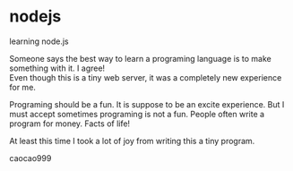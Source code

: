 # nodejs
learning node.js


Someone says the best way to learn a programing language is to make something with it. I agree!  
Even though this is a tiny web server, it was a completely new experience for me.

Programing should be a fun.  It is suppose to be an excite experience. 
But I must accept sometimes programing is not a fun. 
People often write a program for money.  Facts of life!

At least this time I took a lot of joy from writing this a tiny program.

caocao999
